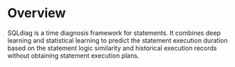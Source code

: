 # Overview<a name="EN-US_TOPIC_0253059672"></a>

SQLdiag is a time diagnosis framework for statements. It combines deep learning and statistical learning to predict the statement execution duration based on the statement logic similarity and historical execution records without obtaining statement execution plans.

